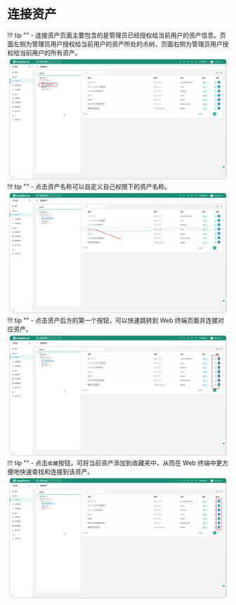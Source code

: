 # 连接资产
!!! tip ""
    - 连接资产页面主要包含的是管理员已经授权给当前用户的资产信息。页面左侧为管理员用户授权给当前用户的资产所处的点树，页面右侧为管理员用户授权给当前用户的所有资产。
![v4_assets_connect_1](../../../../img/v4_assets_connection_1.png)
!!! tip ""
    - 点击资产名称可以自定义自己权限下的资产名称。
![v4_assets_connect_2](../../../../img/v4_assets_connection_2.png)
!!! tip ""
    - 点击资产后方的第一个按钮，可以快速跳转到 Web 终端页面并连接对应资产。
![v4_assets_connect_3](../../../../img/v4_assets_connection_3.png)
!!! tip ""
    - 点击`收藏`按钮，可将当前资产添加到收藏夹中，从而在 Web 终端中更方便地快速查找和连接到该资产。
![v4_assets_connect_4](../../../../img/v4_assets_connection_4.png)